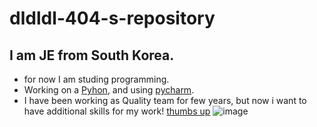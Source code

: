 # dldldl-404-s-repository

## I am JE from South Korea.
 + for now I am studing programming.
 + Working on a [Pyhon](https://img.shields.io/badge/python), and using [pycharm](https://img.shields.io/badge/pycharm). 
 + I have been working as Quality team for few years, but now i want to have additional skills for my work!
   [thumbs up](https://img.animalplanet.co.kr/news/2020/08/05/700/qm05450908o2781sgd75.jpg)
   ![image](https://github.com/dldldl-404/dldldl-404-s-repository/assets/175283439/40f6a6c1-576e-48aa-88f1-597b174e3822)

